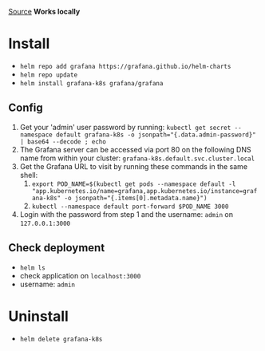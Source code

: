 [Source](https://artifacthub.io/packages/helm/grafana/grafana)
**Works locally**

# Install

- `helm repo add grafana https://grafana.github.io/helm-charts`
- `helm repo update`
- `helm install grafana-k8s grafana/grafana`

## Config

1. Get your 'admin' user password by running: `kubectl get secret --namespace default grafana-k8s -o jsonpath="{.data.admin-password}" | base64 --decode ; echo`
2. The Grafana server can be accessed via port 80 on the following DNS name from within your cluster: `grafana-k8s.default.svc.cluster.local`
3. Get the Grafana URL to visit by running these commands in the same shell:
   1. `export POD_NAME=$(kubectl get pods --namespace default -l "app.kubernetes.io/name=grafana,app.kubernetes.io/instance=grafana-k8s" -o jsonpath="{.items[0].metadata.name}")`
   2. `kubectl --namespace default port-forward $POD_NAME 3000`
4. Login with the password from step 1 and the username: `admin` on `127.0.0.1:3000`

## Check deployment

- `helm ls`
- check application on `localhost:3000`
- username: `admin`

# Uninstall

- `helm delete grafana-k8s`
